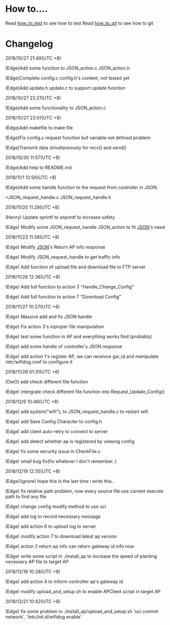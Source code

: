 # How to....

Read [how_to_test](https://github.com/refill12338/group1---ap/blob/master/How_to_test) to see how to test
Read [how_to_git](https://github.com/refill12338/group1---ap/blob/master/How_To_git) to see how to git

# Changelog
2018/10/27 21:49(UTC +8)

(Edge)Add some function to JSON_action.c JSON_action.h

(Edge)Complete config.c config.h's content, not tested yet 

(Edge)Add update.h update.c to support update function

2018/10/27 22:21(UTC +8)

(Edge)Add some functionality to JSON_action.c

2018/10/27 23:01(UTC +8)

(Edge)Add makefile to make file

(Edge)Fix config.c request function buf variable not defined problem 

(Edge)Transmit data simultaneously for recv() and send()

2018/10/30 11:57(UTC +8)

(Edge)Add help to README.md

2018/11/1 12:56(UTC +8)

(Edge)Add some handle function to the request from controller in JSON.

+JSON_request_handle.c JSON_request_handle.h

2018/11/20 11:29(UTC +8)

(Henry) Update sprintf to snprintf to increase safety

(Edge) Modify some JSON_request_handle JSON_action to fit [JSON](https://hackmd.io/H2n8ktZCSh6mbbKU3Sw-fg?both)'s need

2018/11/23 11:38(UTC +8)

(Edge) Modify [JSON](https://hackmd.io/H2n8ktZCSh6mbbKU3Sw-fg?both)'s Return AP info response

(Edge) Modify JSON_request_handle to get traffic info

(Edge) Add function of upload file and download file to FTP server

2018/11/26 12:36(UTC +8)

(Edge) Add full function to action 3 "Handle_Change_Config"

(Edge) Add full function to action 7 "Download Config"

2018/11/27 10:27(UTC +8)

(Edge) Massive add and fix JSON handle

(Edge) Fix action 3's inproper file manipulation

(Edge) test some function in AP and everything works find (probably)

(Edge) add some handle of controller's JSON response

(Edge) add action 1's register AP, we can receivce gw_id and manipulate /etc/wifidog.conf to configure it

2018/11/28 01:31(UTC +8)

(OwO) add check different file function

(Edge) intergrate check different file function into Request_Update_Config()

2018/12/6 10:48(UTC +8)

(Edge) add system("wifi"); to JSON_request_handle.c to restart wifi

(Edge) add Save Config Character to config.h

(Edge) add client auto-retry to connect to server

(Edge) add detect whether ap is registered by viewing config

(Edge) fix some security issue in CheckFile.c

(Edge) small bug fix(fix whatever I don't remember..)

2018/12/19 12:35(UTC +8)

(Edge)(ignore) hope this is the last time i write this..

(Edge) fix relative path problem, now every source file use current execute path to find any file

(Edge) change config modify method to use uci

(Edge) add log to record necessary message 

(Edge) add action 6 to upload log to server

(Edge) modify action 7 to download latest ap version

(Edge) action 2 return ap info can return gateway id info now

(Edge) write some script in ./install_ap to increase the speed of planting necessary AP file to target AP

2018/12/19 10:28(UTC +8)

(Edge) add action 4 to inform controller ap's gateway id

(Edge) modify upload_and_setup.sh to enable APClient script in target AP

2018/12/21 10:42(UTC +8)

(Edge) fix some problem in ./install_ap/upload_and_setup.sh 'uci commit network', '/etc/init.d/wifidog enable'
